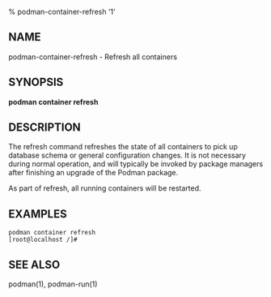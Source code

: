 % podman-container-refresh '1'

## NAME
podman\-container\-refresh - Refresh all containers

## SYNOPSIS
**podman container refresh**

## DESCRIPTION
The refresh command refreshes the state of all containers to pick up database
schema or general configuration changes. It is not necessary during normal
operation, and will typically be invoked by package managers after finishing an
upgrade of the Podman package.

As part of refresh, all running containers will be restarted.

## EXAMPLES ##

```
podman container refresh
[root@localhost /]#
```

## SEE ALSO
podman(1), podman-run(1)
